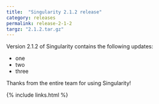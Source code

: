 ```yaml
---
title:  "Singularity 2.1.2 release"
category: releases
permalink: release-2-1-2
targz: "2.1.2.tar.gz"
---
```


Version 2.1.2 of Singularity contains the following updates:

- one
- two
- three

Thanks from the entire team for using Singularity!

{% include links.html %}
